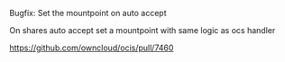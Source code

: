 Bugfix: Set the mountpoint on auto accept

On shares auto accept set a mountpoint with same logic as ocs handler

https://github.com/owncloud/ocis/pull/7460
